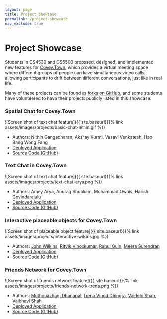 ```yaml
---
layout: page
title: Project Showcase
permalink: /project-showcase
nav_exclude: true
---
```


# Project Showcase
Students in CS4530 and CS5500 proposed, designed, and implemented new features for [Covey.Town](https://github.com/neu-se/covey.town), which provides a virtual meeting space where different groups of people can have simultaneous video calls, allowing participants to drift between different conversations, just like in real life. 

Many of these projects can be found [as forks on GitHub](https://github.com/neu-se/covey.town/network/members), and some students have volunteered to have their projects publicly listed in this showcase:

### Spatial Chat for Covey.Town
![Screen shot of text chat feature]({{ site.baseurl}}{% link assets/images/projects/basic-chat-nithin.gif %})
* Authors: Nithin Gangadharan, Akshay Kurmi, Vasavi Venkatesh, Hao Bang Wong Fang
* [Deployed Application](https://angry-fermat-d48ec1.netlify.app/)
* [Source Code (GitHub)](https://github.com/gnithin/covey.town)

### Text Chat in Covey.Town
![Screen shot of text chat feature]({{ site.baseurl}}{% link assets/images/projects/text-chat-arya.png %})
* Authors: Amey Arya, Anurag Shubham, Mohammad Owais, Harish Govindarajulu
* [Deployed Application](https://hardcore-minsky-b004d2.netlify.app)
* [Source Code (GitHub)](https://github.com/mohammedowais2492/covey.town)

### Interactive placeable objects for Covey.Town
![Screen shot of placeable object feature]({{ site.baseurl}}{% link assets/images/projects/interactive-wilkins.jpg %})
* Authors: [John Wilkins](https://github.com/JJEW22), [Ritvik Vinodkumar](https://linkedin.com/in/ritvik-vinodkumar), [Rahul Guin](https://www.linkedin.com/in/rahulguin2), [Meera Surendran](https://www.linkedin.com/in/meera-surendran-53bb8819a)
* [Deployed Application](https://coveyplace.netlify.app)
* [Source Code (GitHub)](https://github.com/rahulguin/CoveyTown)

### Friends Network for Covey.Town
![Screen shot of friends network feature]({{ site.baseurl}}{% link assets/images/projects/friends-network-trena.png %})
* Authors: [Muthouazhagi Dhanapal](https://www.linkedin.com/in/muthouazhagi-dhanapal/), [Trena Vinod Dhingra](https://www.linkedin.com/in/trenadhingra/), [Vaidehi Shah](https://www.linkedin.com/in/vaidehi-shah/), [Vaibhavi Shah](https://www.linkedin.com/in/vaibhavishah25/)
* [Deployed Application](https://github.com/trena-dhingra/covey.town)
* [Source Code (GitHub)](https://hardcore-sinoussi-aeac49.netlify.app/)
